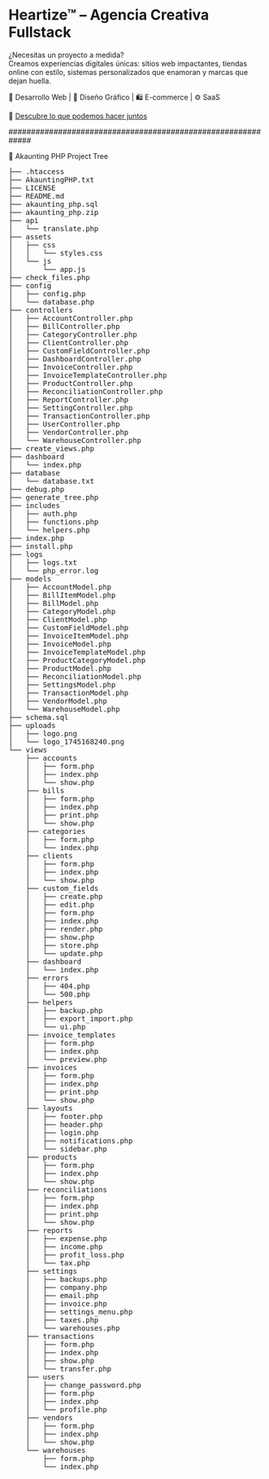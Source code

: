 # Heartize™ – Agencia Creativa Fullstack

¿Necesitas un proyecto a medida?  
Creamos experiencias digitales únicas: sitios web impactantes, tiendas online con estilo, sistemas personalizados que enamoran y marcas que dejan huella.

🎯 Desarrollo Web | 🎨 Diseño Gráfico | 🛍️ E-commerce | ⚙️ SaaS

🔗 [Descubre lo que podemos hacer juntos](https://www.heartize.com)

#############################################################

📂 Akaunting PHP Project Tree
<pre>├── .htaccess
├── AkauntingPHP.txt
├── LICENSE
├── README.md
├── akaunting_php.sql
├── akaunting_php.zip
├── api
│   └── translate.php
├── assets
│   ├── css
│   │   └── styles.css
│   └── js
│       └── app.js
├── check_files.php
├── config
│   ├── config.php
│   └── database.php
├── controllers
│   ├── AccountController.php
│   ├── BillController.php
│   ├── CategoryController.php
│   ├── ClientController.php
│   ├── CustomFieldController.php
│   ├── DashboardController.php
│   ├── InvoiceController.php
│   ├── InvoiceTemplateController.php
│   ├── ProductController.php
│   ├── ReconciliationController.php
│   ├── ReportController.php
│   ├── SettingController.php
│   ├── TransactionController.php
│   ├── UserController.php
│   ├── VendorController.php
│   └── WarehouseController.php
├── create_views.php
├── dashboard
│   └── index.php
├── database
│   └── database.txt
├── debug.php
├── generate_tree.php
├── includes
│   ├── auth.php
│   ├── functions.php
│   └── helpers.php
├── index.php
├── install.php
├── logs
│   ├── logs.txt
│   └── php_error.log
├── models
│   ├── AccountModel.php
│   ├── BillItemModel.php
│   ├── BillModel.php
│   ├── CategoryModel.php
│   ├── ClientModel.php
│   ├── CustomFieldModel.php
│   ├── InvoiceItemModel.php
│   ├── InvoiceModel.php
│   ├── InvoiceTemplateModel.php
│   ├── ProductCategoryModel.php
│   ├── ProductModel.php
│   ├── ReconciliationModel.php
│   ├── SettingsModel.php
│   ├── TransactionModel.php
│   ├── VendorModel.php
│   └── WarehouseModel.php
├── schema.sql
├── uploads
│   ├── logo.png
│   └── logo_1745168240.png
└── views
    ├── accounts
    │   ├── form.php
    │   ├── index.php
    │   └── show.php
    ├── bills
    │   ├── form.php
    │   ├── index.php
    │   ├── print.php
    │   └── show.php
    ├── categories
    │   ├── form.php
    │   └── index.php
    ├── clients
    │   ├── form.php
    │   ├── index.php
    │   └── show.php
    ├── custom_fields
    │   ├── create.php
    │   ├── edit.php
    │   ├── form.php
    │   ├── index.php
    │   ├── render.php
    │   ├── show.php
    │   ├── store.php
    │   └── update.php
    ├── dashboard
    │   └── index.php
    ├── errors
    │   ├── 404.php
    │   └── 500.php
    ├── helpers
    │   ├── backup.php
    │   ├── export_import.php
    │   └── ui.php
    ├── invoice_templates
    │   ├── form.php
    │   ├── index.php
    │   └── preview.php
    ├── invoices
    │   ├── form.php
    │   ├── index.php
    │   ├── print.php
    │   └── show.php
    ├── layouts
    │   ├── footer.php
    │   ├── header.php
    │   ├── login.php
    │   ├── notifications.php
    │   └── sidebar.php
    ├── products
    │   ├── form.php
    │   ├── index.php
    │   └── show.php
    ├── reconciliations
    │   ├── form.php
    │   ├── index.php
    │   ├── print.php
    │   └── show.php
    ├── reports
    │   ├── expense.php
    │   ├── income.php
    │   ├── profit_loss.php
    │   └── tax.php
    ├── settings
    │   ├── backups.php
    │   ├── company.php
    │   ├── email.php
    │   ├── invoice.php
    │   ├── settings_menu.php
    │   ├── taxes.php
    │   └── warehouses.php
    ├── transactions
    │   ├── form.php
    │   ├── index.php
    │   ├── show.php
    │   └── transfer.php
    ├── users
    │   ├── change_password.php
    │   ├── form.php
    │   ├── index.php
    │   └── profile.php
    ├── vendors
    │   ├── form.php
    │   ├── index.php
    │   └── show.php
    └── warehouses
        ├── form.php
        └── index.php
</pre>